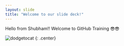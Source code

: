 ```yaml
---
layout: slide
title: "Welcome to our slide deck!"
---
```


Hello from Shubham!! Welcome to GitHub Training 😎😎

![dodgetocat](https://octodex.github.com/images/dodgetocat_v2.png)
{: .center}
